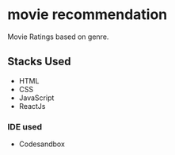 # movie recommendation

Movie Ratings based on genre. 

## Stacks Used
- HTML
- CSS
- JavaScript
- ReactJs

### IDE used
- Codesandbox


